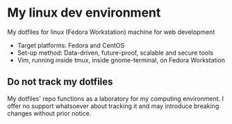 # My linux dev environment

My dotfiles for linux (Fedora Workstation) machine for web development

-   Target platforms: Fedora and CentOS
-   Set-up method: Data-driven, future-proof, scalable and secure tools
-   Vim, running inside tmux, inside gnome-terminal, on Fedora Workstation

## Do not track my dotfiles

My dotfiles' repo functions as a laboratory for my computing
environment.  I offer no support whatsoever about tracking it and may
introduce breaking changes without prior notice.
